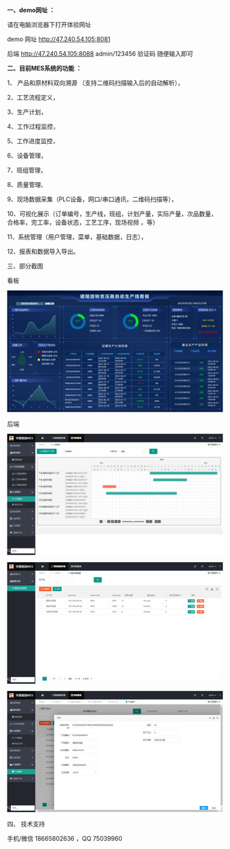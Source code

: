 **一、demo网址 ：** 

请在电脑浏览器下打开体验网址

demo  网址 http://47.240.54.105:8081

后端  http://47.240.54.105:8088 
 admin/123456
验证码 随便输入即可

**二、目前MES系统的功能 ：** 




1、 产品和原材料双向溯源 （支持二维码扫描输入后的自动解析），

2、工艺流程定义，

3、生产计划， 

4、工作过程监控，

5、工作进度监控，

6、设备管理，

7、班组管理，

8、质量管理、

9、现场数据采集（PLC设备，网口/串口通讯，二维码扫描等），

10、可视化展示（订单编号，生产线，班组，计划产量，实际产量，次品数量，合格率，完工率，设备状态，工艺工序，现场视频 ，等）

11、系统管理（用户管理，菜单，基础数据，日志），

12、报表和数据导入导出。


三、部分截图

看板

![输入图片说明](image.png)

后端

![输入图片说明](image2.png)

![输入图片说明](image3.png)

![输入图片说明](image4.png)

四、  技术支持

手机/微信 18665802636 ，QQ 75039960